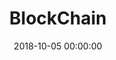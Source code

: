---
title: BlockChain
categories:
- BlockChain
tags:
- BlockChain
- Bitcoin
date: 2018-10-05 00:00:00
layout: post_github
data_github: [
{
	keywords: [Money],
	projects: [
	{
		user: "bitcoin",
		repo: "bitcoin"
	},
	{
		user: "ethereum",
		repo: "go-ethereum"
	}
	]
},
{
	keywords: [Documents],
	projects: [
	{
		user: "bitcoin",
		repo: "bips",
		description: "Bitcoin Improvement Proposals http://bitcoin.org"
	},
	{
		user: "chaozh",
		repo: "awesome-blockchain-cn",
		description: "收集所有区块链(BlockChain)技术开发相关资料，包括Fabric和Ethereum开发资料"
	},
	{
		user: "bitcoinbook",
		repo: "bitcoinbook",
		description: "Mastering Bitcoin 2nd Edition - Programming the Open Blockchain https://bitcoinbook.info/"
	},
	{
		user: "yeasy",
		repo: "blockchain_guide",
		description: "Introduce blockchain related technologies, from theory to practice with bitcoin, ethereum and hyperledger"
	}
	]
},
{
	keywords: [Wallets],
	projects: [
	{
		user: "voisine",
		repo: "breadwallet-ios",
		imgs: [
		"https://github.com/voisine/breadwallet-ios/raw/2.0/images/top-logo.jpg"
		]
	},
	{
		user: "breadwallet",
		repo: "breadwallet-ios",
		imgs: [
		"https://github.com/breadwallet/breadwallet-ios/raw/master/images/top-logo.jpg"
		]
	},
	{
		user: "bither",
		repo: "bither-ios"
	}
	]
},
{
	keywords: [Exchanges],
	projects: [
	{
		user: "ccxt",
		repo: "ccxt",
		description: "A JavaScript / Python / PHP cryptocurrency trading library with support for more than 100 bitcoin/altcoin exchanges"
	}
	]
},
{
	keywords: [Others],
	projects: [
	{
		user: "bitcoinjs",
		repo: "bitcoinjs-lib",
		description: "A javascript Bitcoin library for node.js and browsers"
	},
	{
		user: "yenom",
		repo: "BitcoinKit",
		description: "Bitcoin protocol toolkit for Swift"
	},
	{
		user: "consenlabs",
		repo: "token-core-ios",
		description: "a blockchain private key management library on iOS"
	},
	{
		user: "bcoin-org",
		repo: "bcoin",
		description: "Javascript bitcoin library for node.js and browsers"
	},
	{
		user: "ethereum",
		repo: "web3.js",
		description: "Ethereum JavaScript API"
	},
	{
		user: "bitpay",
		repo: "bitcore",
		description: "A full stack for bitcoin and blockchain-based applications https://bitcore.io/"
	},
	{
		user: "iancoleman",
		repo: "bip39",
		description: "A web tool for converting BIP39 mnemonic codes https://iancoleman.io/bip39/"
	}
	]
}
]
---